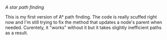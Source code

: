 *A star path finding*

This is my first version of A* path finding. The code is really scuffed right now and I'm still trying to fix the method that updates a node's parent when needed. Curentely, it "works" without it but it takes slightly inefficient paths as a result.
